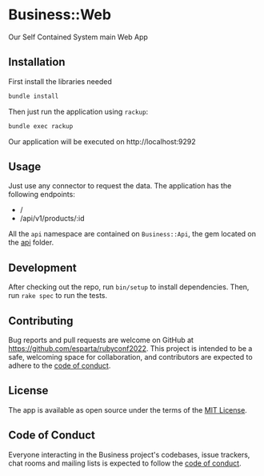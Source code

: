 # Business::Web

Our Self Contained System main Web App

## Installation

First install the libraries needed

```sh
bundle install
```

Then just run the application using `rackup`:

```sh
bundle exec rackup
```

Our application will be executed on http://localhost:9292

## Usage

Just use any connector to request the data. The application has the following
endpoints:

- /
- /api/v1/products/:id

All the `api` namespace are contained on `Business::Api`, the gem located on the
[api](api) folder.

## Development

After checking out the repo, run `bin/setup` to install dependencies. Then, run
`rake spec` to run the tests.

## Contributing

Bug reports and pull requests are welcome on GitHub at https://github.com/esparta/rubyconf2022.
This project is intended to be a safe, welcoming space for collaboration, and
contributors are expected to adhere to the [code of conduct](https://github.com/esparta/rubyconf2022/blob/main/CODE_OF_CONDUCT.md).

## License

The app is available as open source under the terms of the [MIT License](https://opensource.org/licenses/MIT).

## Code of Conduct

Everyone interacting in the Business project's codebases, issue trackers, chat
rooms and mailing lists is expected to follow the [code of conduct](https://github.com/esparta/rubyconf2022/blob/main/CODE_OF_CONDUCT.md).
